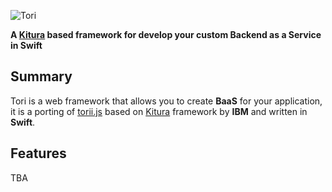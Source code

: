 ![Tori](https://raw.githubusercontent.com/boostcode/tori/master/Documentation/Images/tori-logo.jpg)

**A [Kitura](https://github.com/IBM-Swift/Kitura) based framework for develop your custom Backend as a Service in Swift**

## Summary

Tori is a web framework that allows you to create **BaaS** for your application, it is a porting of [torii.js](https://github.com/boostcode/torii.js) based on [Kitura](https://github.com/IBM-Swift/Kitura) framework by **IBM** and written in **Swift**.

## Features

TBA
